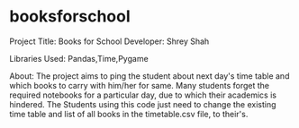# booksforschool
Project Title: Books for School
Developer: Shrey Shah

Libraries Used: Pandas,Time,Pygame

About: The project aims to ping the student about next day's time table and
       which books to carry with him/her for same. Many students forget the
       required notebooks for a particular day, due to which their academics
       is hindered.
       The Students using this code just need to change the existing time table 
       and list of all books in the timetable.csv file, to their's.
